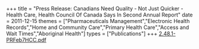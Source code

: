 +++
title = "Press Release: Canadians Need Quality - Not Just Quicker - Health Care, Health Council Of Canada Says In Second Annual Report"
date = 2011-12-15
themes = ["Pharmaceuticals Management","Electronic Health Records","Home and Community Care","Primary Health Care","Access and Wait Times","Aboriginal Health"]
types = ["Publications"]
+++
[2.48.1-PRFeb7HCC.pdf](/files/2.48.1-PRFeb7HCC.pdf)
